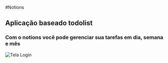 #Notions

## Aplicação baseado todolist 
### Com o notions você pode gerenciar sua tarefas em dia, semana e mês

![Tela Login]()
